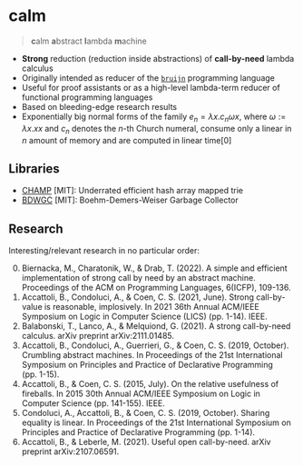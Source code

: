 # calm

> **c**alm **a**bstract **l**ambda **m**achine

-   **Strong** reduction (reduction inside abstractions) of
    **call-by-need** lambda calculus
-   Originally intended as reducer of the
    [`bruijn`](https://github.com/marvinborner/bruijn) programming
    language
-   Useful for proof assistants or as a high-level lambda-term reducer
    of functional programming languages
-   Based on bleeding-edge research results
-   Exponentially big normal forms of the family $e_n=λx.c_nωx$, where
    $ω:=λx.xx$ and $c_n$ denotes the $n$-th Church numeral, consume only
    a linear in $n$ amount of memory and are computed in linear
    time\[0\]

## Libraries

-   [CHAMP](https://github.com/ammut/immutable-c-ollections) \[MIT\]:
    Underrated efficient hash array mapped trie
-   [BDWGC](https://github.com/ivmai/bdwgc) \[MIT\]: Boehm-Demers-Weiser
    Garbage Collector

## Research

Interesting/relevant research in no particular order:

0.  Biernacka, M., Charatonik, W., & Drab, T. (2022). A simple and
    efficient implementation of strong call by need by an abstract
    machine. Proceedings of the ACM on Programming Languages, 6(ICFP),
    109-136.
1.  Accattoli, B., Condoluci, A., & Coen, C. S. (2021, June). Strong
    call-by-value is reasonable, implosively. In 2021 36th Annual
    ACM/IEEE Symposium on Logic in Computer Science (LICS) (pp. 1-14).
    IEEE.
2.  Balabonski, T., Lanco, A., & Melquiond, G. (2021). A strong
    call-by-need calculus. arXiv preprint arXiv:2111.01485.
3.  Accattoli, B., Condoluci, A., Guerrieri, G., & Coen, C. S. (2019,
    October). Crumbling abstract machines. In Proceedings of the 21st
    International Symposium on Principles and Practice of Declarative
    Programming (pp. 1-15).
4.  Accattoli, B., & Coen, C. S. (2015, July). On the relative
    usefulness of fireballs. In 2015 30th Annual ACM/IEEE Symposium on
    Logic in Computer Science (pp. 141-155). IEEE.
5.  Condoluci, A., Accattoli, B., & Coen, C. S. (2019, October). Sharing
    equality is linear. In Proceedings of the 21st International
    Symposium on Principles and Practice of Declarative Programming
    (pp. 1-14).
6.  Accattoli, B., & Leberle, M. (2021). Useful open call-by-need. arXiv
    preprint arXiv:2107.06591.
